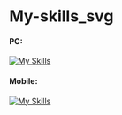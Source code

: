 # My-skills_svg
#### PC:
[![My Skills](https://skillicons.dev/icons?i=github,apple,androidstudio,powershell,windows,linux,ubuntu,arch,vscode,visualstudio,pycharm,c,cpp,cs,py,html,git,ps,pr,ae,vim,qt,cloudflare,gmail,gcp,twitter,instagram,discord&perline=15)](https://skillicons.dev)
#### Mobile:
[![My Skills](https://skillicons.dev/icons?i=github,apple,androidstudio,powershell,windows,linux,ubuntu,arch,vscode,visualstudio,pycharm,c,cpp,cs,py,html,git,ps,pr,ae,vim,qt,cloudflare,gmail,gcp,twitter,instagram,discord&perline=8)](https://skillicons.dev)
